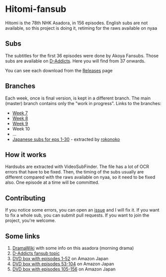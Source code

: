# Hitomi-fansub
Hitomi is the 78th NHK Asadora, in 156 episodes. English subs are not available, so this project is doing it, retiming for the raws available on nyaa

## Subs

The subtitles for the first 36 episodes were done by Akoya Fansubs. Those subs are available on [D-Addicts](http://www.d-addicts.com/forums/viewtopic.php?f=13&t=161623). Here you will find from 37 onwards.

You can see each download from the [Releases](https://github.com/Magneticdud/Hitomi-fansub/releases) page

## Branches

Each week, once is final version, is kept in a different branch. The main (master) branch contains only the "work in progress". Links to the branches:

* [Week 7](https://github.com/Magneticdud/Hitomi-fansub/tree/Week7)
* [Week 8](https://github.com/Magneticdud/Hitomi-fansub/tree/Week8)
* [Week 9](https://github.com/Magneticdud/Hitomi-fansub/releases/tag/Week9-1.1)
* Week 10
* ...
* [Japanese subs for eps 1-30](https://github.com/Magneticdud/Hitomi-fansub/tree/Nihongo) - extracted by [rokonoko](http://www.d-addicts.com/forums/viewtopic.php?t=60234)

## How it works

Hardsubs are extracted with VideoSubFinder. The file has a lot of OCR errors that have to be fixed. Then, the timing of the subs usually are different compared with the raws available on nyaa, so it need to be fixed also. One episode at a time will be committed.

## Contributing

If you notice some errors, you can open an [issue](https://github.com/Magneticdud/Hitomi-fansub/issues) and I will fix it. If you want to fix a whole sub, you can submit pull requests. If you want to join the project, you're welcome.

## Some links

1. [DramaWiki](http://wiki.d-addicts.com/Hitomi) with some info on this asadora (morning drama)
2. [D-Addicts fansub topic](http://www.d-addicts.com/forums/viewtopic.php?f=13&t=161623)
3. [DVD box with episodes 1-52](https://www.amazon.co.jp/%E7%9E%B3-%E5%AE%8C%E5%85%A8%E7%89%88-DVD-BOX-I-%E6%A6%AE%E5%80%89%E5%A5%88%E3%80%85/dp/B001E3TS8M/) on Amazon Japan
4. [DVD box with episodes 53-104](https://www.amazon.co.jp/瞳-完全版-DVD-BOX-II-榮倉奈々/dp/B001GI1XQ0/) on Amazon Japan
5. [DVD box with episodes 105-156](https://www.amazon.co.jp/瞳-完全版-DVD-BOX-III-榮倉奈々/dp/B001GQGY8E/) on Amazon Japan
